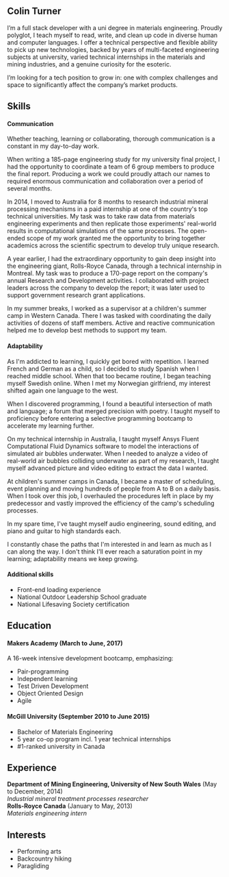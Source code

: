 ## Colin Turner

I’m a full stack developer with a uni degree in materials engineering. Proudly polyglot, I teach myself to read, write, and clean up code in diverse human and computer languages. I offer a technical perspective and flexible ability to pick up new technologies, backed by years of multi-faceted engineering subjects at university, varied technical internships in the materials and mining industries, and a genuine curiosity for the esoteric.

I’m looking for a tech position to grow in: one with complex challenges and space to significantly affect the company’s market products.

## Skills

#### Communication

Whether teaching, learning or collaborating, thorough communication is a constant in my day-to-day work.

When writing a 185-page engineering study for my university final project, I had the opportunity to coordinate a team of 6 group members to produce the final report. Producing a work we could proudly attach our names to required enormous communication and collaboration over a period of several months.


In 2014, I moved to Australia for 8 months to research industrial mineral processing mechanisms in a paid internship at one of the country's top technical universities. My task was to take raw data from materials engineering experiments and then replicate those experiments' real-world results in computational simulations of the same processes. The open-ended scope of my work granted me the opportunity to bring together academics across the scientific spectrum to develop truly unique research.

A year earlier, I had the extraordinary opportunity to gain deep insight into the engineering giant, Rolls-Royce Canada, through a technical internship in Montreal. My task was to produce a 170-page report on the company's annual Research and Development activities. I collaborated with project leaders across the company to develop the report; it was later used to support government research grant applications.

In my summer breaks, I worked as a supervisor at a children's summer camp in Western Canada. There I was tasked with coordinating the daily activities of dozens of staff members. Active and reactive communication helped me to develop best methods to support my team.
#### Adaptability

As I'm addicted to learning, I quickly get bored with repetition. I learned French and German as a child, so I decided to study Spanish when I reached middle school. When that too became routine, I began teaching myself Swedish online. When I met my Norwegian girlfriend, my interest shifted again one language to the west.

When I discovered programming, I found a beautiful intersection of math and language; a forum that merged precision with poetry. I taught myself to proficiency before entering a selective programming bootcamp to accelerate my learning further.

On my technical internship in Australia, I taught myself Ansys Fluent Computational Fluid Dynamics software to model the interactions of simulated air bubbles underwater. When I needed to analyze a video of real-world air bubbles colliding underwater as part of my research, I taught myself advanced picture and video editing to extract the data I wanted.

At children's summer camps in Canada, I became a master of scheduling, event planning and moving hundreds of people from A to B on a daily basis. When I took over this job, I overhauled the procedures left in place by my predecessor and vastly improved the efficiency of the camp's scheduling processes.

In my spare time, I've taught myself audio engineering, sound editing, and piano and guitar to high standards each.

I constantly chase the paths that I'm interested in and learn as much as I can along the way. I don't think I'll ever reach a saturation point in my learning; adaptability means we keep growing.


#### Additional skills
- Front-end loading experience
- National Outdoor Leadership School graduate
- National Lifesaving Society certification

## Education

#### Makers Academy (March to June, 2017)

A 16-week intensive development bootcamp, emphasizing:

- Pair-programming
- Independent learning
- Test Driven Development
- Object Oriented Design
- Agile

#### McGill University (September 2010 to June 2015)

- Bachelor of Materials Engineering
- 5 year co-op program incl. 1 year technical internships
- #1-ranked university in Canada

## Experience

**Department of Mining Engineering, University of New South Wales** (May to December, 2014)    
*Industrial mineral treatment processes researcher*  
**Rolls-Royce Canada** (January to May, 2013)   
*Materials engineering intern*  

## Interests
- Performing arts
- Backcountry hiking
- Paragliding
